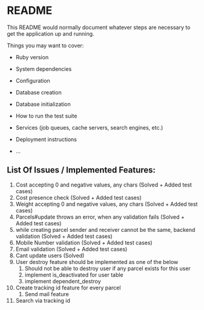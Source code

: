 # README

This README would normally document whatever steps are necessary to get the
application up and running.

Things you may want to cover:

* Ruby version

* System dependencies

* Configuration

* Database creation

* Database initialization

* How to run the test suite

* Services (job queues, cache servers, search engines, etc.)

* Deployment instructions

* ...

## List Of Issues / Implemented Features:
1. Cost accepting 0 and negative values, any chars (Solved + Added test cases)
2. Cost presence check (Solved + Added test cases)
3. Weight accepting 0 and negative values, any chars (Solved + Added test cases)
4. Parcels#update throws an error, when any validation fails (Solved + Added test cases)
5. while creating parcel sender and receiver cannot be the same, backend validation (Solved + Added test cases)
6. Mobile Number validation (Solved + Added test cases)
7. Email validation (Solved + Added test cases)
8. Cant update users (Solved)
9. User destroy feature should be implemented as one of the below
   1. Should not be able to destroy user if any parcel exists for this user 
   2. implement is_deactivated for user table
   3. implement dependent_destroy
10. Create tracking id feature for every parcel 
    1. Send mail feature
11. Search via tracking id
